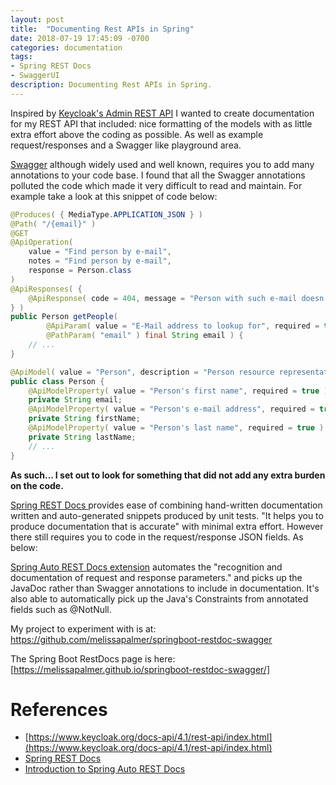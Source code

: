 ```yaml
---
layout: post
title:  "Documenting Rest APIs in Spring"
date: 2018-07-19 17:45:09 -0700
categories: documentation
tags: 
- Spring REST Docs
- SwaggerUI 
description: Documenting Rest APIs in Spring.
---
```


Inspired by [Keycloak's Admin REST API](https://www.keycloak.org/docs-api/4.1/rest-api/index.html) I wanted to create documentation for my REST API that included: nice formatting of the models with as little extra effort above the coding as possible. As well as example request/responses and a Swagger like playground area. 

[Swagger](https://swagger.io/) although widely used and well known, requires you to add many annotations to your code base. I found that all the Swagger annotations polluted the code which made it very difficult to read and maintain. For example take a look at this snippet of code below: 

```java
@Produces( { MediaType.APPLICATION_JSON } )
@Path( "/{email}" )
@GET
@ApiOperation( 
    value = "Find person by e-mail", 
    notes = "Find person by e-mail", 
    response = Person.class 
)
@ApiResponses( {
    @ApiResponse( code = 404, message = "Person with such e-mail doesn't exists" )    
} )
public Person getPeople( 
        @ApiParam( value = "E-Mail address to lookup for", required = true ) 
        @PathParam( "email" ) final String email ) {
    // ...
}

@ApiModel( value = "Person", description = "Person resource representation" )
public class Person {
    @ApiModelProperty( value = "Person's first name", required = true ) 
    private String email;
    @ApiModelProperty( value = "Person's e-mail address", required = true ) 
    private String firstName;
    @ApiModelProperty( value = "Person's last name", required = true ) 
    private String lastName;
    // ...
}
```


**As such... I set out to look for something that did not add any extra burden on the code.**

[Spring REST Docs ](https://spring.io/projects/spring-restdocs) provides ease of combining hand-written documentation written and auto-generated snippets produced by unit tests. "It helps you to produce documentation that is accurate" with minimal extra effort. However there still requires you to code in the request/response JSON fields. As below: 


[Spring Auto REST Docs extension](https://scacap.github.io/spring-auto-restdocs/) automates the "recognition and documentation of request and response parameters." and picks up the JavaDoc rather than Swagger annotations to include in documentation. It's also able to automatically pick up the Java's Constraints from annotated fields such as @NotNull.


My project to experiment with is at: https://github.com/melissapalmer/springboot-restdoc-swagger

The Spring Boot RestDocs page is here: [https://melissapalmer.github.io/springboot-restdoc-swagger/]

References
====
- [https://www.keycloak.org/docs-api/4.1/rest-api/index.html](https://www.keycloak.org/docs-api/4.1/rest-api/index.html)
- [Spring REST Docs ](https://spring.io/projects/spring-restdocs) 
- [Introduction to Spring Auto REST Docs](https://dzone.com/articles/introducing-spring-auto-rest-docs)